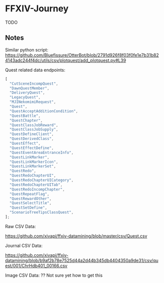# FFXIV-Journey

TODO

## Notes

Similar python script:
https://github.com/Bluefissure/OtterBot/blob/2791d926f8f03f0fe1e7b31b824143adc244f4dc/utils/csv/plotquest/add_plotquest.py#L39

Quest related data endpoints:

```js
[
  "CutSceneIncompQuest",
  "DawnQuestMember",
  "DeliveryQuest",
  "LegacyQuest",
  "MJINekomimiRequest",
  "Quest",
  "QuestAcceptAdditionCondition",
  "QuestBattle",
  "QuestChapter",
  "QuestClassJobReward",
  "QuestClassJobSupply",
  "QuestDefineClient",
  "QuestDerivedClass",
  "QuestEffect",
  "QuestEffectDefine",
  "QuestEventAreaEntranceInfo",
  "QuestLinkMarker",
  "QuestLinkMarkerIcon",
  "QuestLinkMarkerSet",
  "QuestRedo",
  "QuestRedoChapterUI",
  "QuestRedoChapterUICategory",
  "QuestRedoChapterUITab",
  "QuestRedoIncompChapter",
  "QuestRepeatFlag",
  "QuestRewardOther",
  "QuestSelectTitle",
  "QuestSetDefine",
  "ScenarioTreeTipsClassQuest",
];
```

Raw CSV Data:

https://github.com/xivapi/ffxiv-datamining/blob/master/csv/Quest.csv

Journal CSV Data:

https://github.com/xivapi/ffxiv-datamining/blob/b9af2b78e7525d44a2d44b345db4404350a9de31/csv/quest/001/ChrHdb401_00166.csv

Image CSV Data:
?? Not sure yet how to get this
